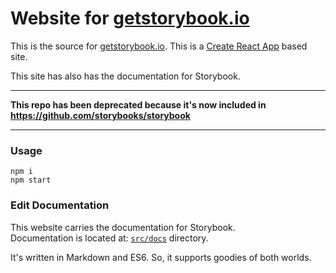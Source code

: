 # Website for [getstorybook.io](https://getstorybook.io)

This is the source for [getstorybook.io](https://getstorybook.io). This is a [Create React App](https://github.com/facebookincubator/create-react-app) based site.

This site has also has the documentation for Storybook.

---

**This repo has been deprecated because it's now included in https://github.com/storybooks/storybook**

---

### Usage

```
npm i
npm start
```

### Edit Documentation

This website carries the documentation for Storybook.<br/>
Documentation is located at: [`src/docs`](/src/docs) directory.

It's written in Markdown and ES6. So, it supports goodies of both worlds.
